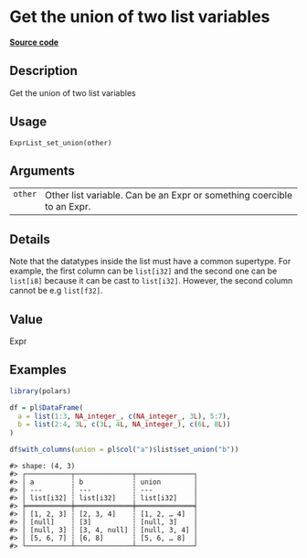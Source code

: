 

# Get the union of two list variables

[**Source code**](https://github.com/pola-rs/r-polars/tree/main/R/expr__list.R#L539)

## Description

Get the union of two list variables

## Usage

<pre><code class='language-R'>ExprList_set_union(other)
</code></pre>

## Arguments

<table>
<tr>
<td style="white-space: nowrap; font-family: monospace; vertical-align: top">
<code id="other">other</code>
</td>
<td>
Other list variable. Can be an Expr or something coercible to an Expr.
</td>
</tr>
</table>

## Details

Note that the datatypes inside the list must have a common supertype.
For example, the first column can be <code>list\[i32\]</code> and the
second one can be <code>list\[i8\]</code> because it can be cast to
<code>list\[i32\]</code>. However, the second column cannot be e.g
<code>list\[f32\]</code>.

## Value

Expr

## Examples

``` r
library(polars)

df = pl$DataFrame(
  a = list(1:3, NA_integer_, c(NA_integer_, 3L), 5:7),
  b = list(2:4, 3L, c(3L, 4L, NA_integer_), c(6L, 8L))
)

df$with_columns(union = pl$col("a")$list$set_union("b"))
```

    #> shape: (4, 3)
    #> ┌───────────┬──────────────┬──────────────┐
    #> │ a         ┆ b            ┆ union        │
    #> │ ---       ┆ ---          ┆ ---          │
    #> │ list[i32] ┆ list[i32]    ┆ list[i32]    │
    #> ╞═══════════╪══════════════╪══════════════╡
    #> │ [1, 2, 3] ┆ [2, 3, 4]    ┆ [1, 2, … 4]  │
    #> │ [null]    ┆ [3]          ┆ [null, 3]    │
    #> │ [null, 3] ┆ [3, 4, null] ┆ [null, 3, 4] │
    #> │ [5, 6, 7] ┆ [6, 8]       ┆ [5, 6, … 8]  │
    #> └───────────┴──────────────┴──────────────┘
